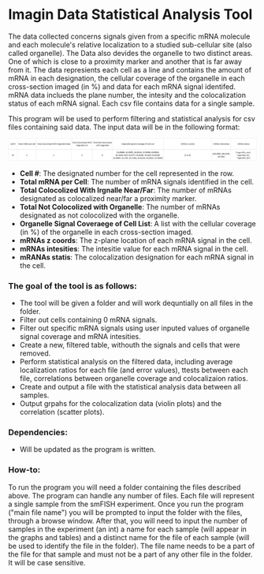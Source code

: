 # Imagin Data Statistical Analysis Tool

The data collected concerns signals given from a specific mRNA molecule and each molecule's relative localization to a studied sub-cellular site (also called organelle). The Data also devides the organelle to two distinct areas. One of which is close to a proximity marker and another that is far away from it. The data represients each cell as a line and contains the amount of mRNA in each designation, the cellular coverage of the organelle in each cross-section imaged (in %) and data for each mRNA signal identifed. mRNA data inclueds the plane number, the intesity and the colocalization status of each mRNA signal. Each csv file contains data for a single sample.

This program will be used to perform filtering and statistical analysis for csv files containing said data. The input data will be in the following format:

![table](img/start_table.png)

- **Cell #**: The designated number for the cell represented in the row.
- **Total mRNA per Cell**: The number of mRNA signals identified in the cell.
- **Total Colocolized With Irgnalle Near/Far**: The number of mRNAs designated as colocalized near/far a proximity marker.
- **Total Not Colocolized with Organelle**: The number of mRNAs designated as not colocolized with the organelle.
- **Organelle Signal Coveraege of Cell List**: A list with the cellular coverage (in %) of the organelle in each cross-section imaged.
- **mRNAs z coords**: The z-plane location of each mRNA signal in the cell.
- **mRNAs intesities**: The intesitie value for each mRNA signal in the cell.
- **mRANAs statis**: The colocalization designation for each mRNA signal in the cell.

### The goal of the tool is as follows:
- The tool will be given a folder and will work dequntially on all files in the folder.
- Filter out cells containing 0 mRNA signals.
- Filter out specific mRNA signals using user inputed values of organelle signal coverage and mRNA intesities.
- Create a new, filtered table, withouth the signals and cells that were removed.
- Perform statistical analysis on the filtered data, including average localization ratios for each file (and error values), ttests between each file, correlations between organelle coverage and colocalizaion ratios.
- Create and output a file with the statistical analysis data between all samples.
- Output grpahs for the colocalization data (violin plots) and the correlation (scatter plots).

### Dependencies:
- Will be updated as the program is written.

### How-to:
To run the program you will need a folder containing the files described above. The program can handle any number of files. Each file will represent a single sample from the smFISH experiment.
Once you run the program ("main file name") you will be prompted to input the folder with the files, through a browse window. After that, you will need to input the number of samples in the experiment (an int) a name for each sample (will appear in the graphs and tables) and a distinct name for the file of each sample (will be used to identify the file in the folder). The file name needs to be a part of the file for that sample and must not be a part of any other file in the folder. It will be case sensitive.
